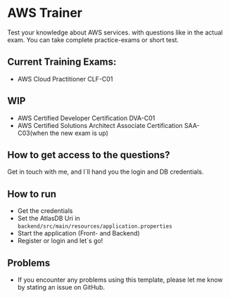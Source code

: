 # AWS Trainer

Test your knowledge about AWS services. with questions like in the actual exam. You can take complete practice-exams or
short test. 

## Current Training Exams:
- AWS Cloud Practitioner CLF-C01


## WIP
- AWS Certified Developer Certification DVA-C01
- AWS Certified Solutions Architect Associate Certification SAA-C03(when the new exam is up)

## How to get access to the questions?

Get in touch with me, and I´ll hand you the login and DB credentials.


## How to run
- Get the credentials
- Set the AtlasDB Uri in `backend/src/main/resources/application.properties`
- Start the application (Front- and Backend)
- Register or login and let`s go!

## Problems
- If you encounter any problems using this template, please let me know by stating an issue on GitHub.

